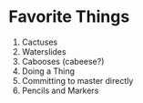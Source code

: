 # Favorite Things

1. Cactuses
2. Waterslides
3. Cabooses (cabeese?)
4. Doing a Thing
5. Committing to master directly
6. Pencils and Markers
